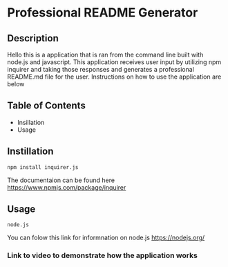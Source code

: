# Professional README Generator 

## Description
Hello this is a application that is ran from the command line built with node.js and javascript. This application receives user input by utilizing npm inquirer and taking those responses and generates a professional README.md file for the user. Instructions on how to use the application are below

## Table of Contents
* Insillation
* Usage

## Instillation 
    npm install inquirer.js
The documentaion can be found here https://www.npmjs.com/package/inquirer

## Usage
    node.js
You can folow this link for informnation on node.js https://nodejs.org/
    
### Link to video to demonstrate how the application works

